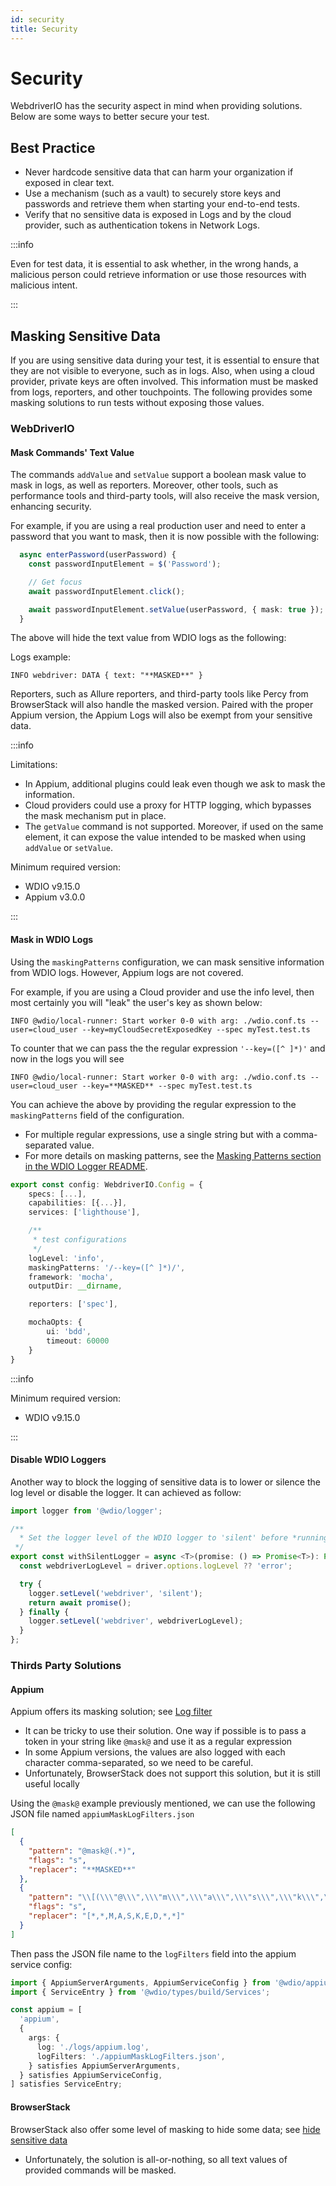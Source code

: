 ```yaml
---
id: security
title: Security
---
```

# Security

WebdriverIO has the security aspect in mind when providing solutions. Below are some ways to better secure your test.

## Best Practice

- Never hardcode sensitive data that can harm your organization if exposed in clear text.
- Use a mechanism (such as a vault) to securely store keys and passwords and retrieve them when starting your end-to-end tests.
- Verify that no sensitive data is exposed in Logs and by the cloud provider, such as authentication tokens in Network Logs.

:::info

Even for test data, it is essential to ask whether, in the wrong hands, a malicious person could retrieve information or use those resources with malicious intent.

:::

## Masking Sensitive Data

If you are using sensitive data during your test, it is essential to ensure that they are not visible to everyone, such as in logs. Also, when using a cloud provider, private keys are often involved. This information must be masked from logs, reporters, and other touchpoints. The following provides some masking solutions to run tests without exposing those values.

### WebDriverIO

#### Mask Commands' Text Value

The commands `addValue` and `setValue` support a boolean mask value to mask in logs, as well as reporters. Moreover, other tools, such as performance tools and third-party tools, will also receive the mask version, enhancing security.

For example, if you are using a real production user and need to enter a password that you want to mask, then it is now possible with the following:

```ts
  async enterPassword(userPassword) {
    const passwordInputElement = $('Password');

    // Get focus
    await passwordInputElement.click();

    await passwordInputElement.setValue(userPassword, { mask: true });
  }
```

The above will hide the text value from WDIO logs as the following:

Logs example:
```text
INFO webdriver: DATA { text: "**MASKED**" }
```

Reporters, such as Allure reporters, and third-party tools like Percy from BrowserStack will also handle the masked version.
Paired with the proper Appium version, the Appium Logs will also be exempt from your sensitive data.

:::info

Limitations:
  - In Appium, additional plugins could leak even though we ask to mask the information.
  - Cloud providers could use a proxy for HTTP logging, which bypasses the mask mechanism put in place.
  - The `getValue` command is not supported. Moreover, if used on the same element, it can expose the value intended to be masked when using `addValue` or `setValue`.

Minimum required version:
 - WDIO v9.15.0
 - Appium v3.0.0

:::

#### Mask in WDIO Logs

Using the `maskingPatterns` configuration, we can mask sensitive information from WDIO logs. However, Appium logs are not covered.

For example, if you are using a Cloud provider and use the info level, then most certainly you will "leak" the user's key as shown below:

```text
INFO @wdio/local-runner: Start worker 0-0 with arg: ./wdio.conf.ts --user=cloud_user --key=myCloudSecretExposedKey --spec myTest.test.ts
```

To counter that we can pass the the regular expression `'--key=([^ ]*)'` and now in the logs you will see 

```text
INFO @wdio/local-runner: Start worker 0-0 with arg: ./wdio.conf.ts --user=cloud_user --key=**MASKED** --spec myTest.test.ts
```

You can achieve the above by providing the regular expression to the `maskingPatterns` field of the configuration.
  - For multiple regular expressions, use a single string but with a comma-separated value.
  - For more details on masking patterns, see the [Masking Patterns section in the WDIO Logger README](https://github.com/webdriverio/webdriverio/blob/main/packages/wdio-logger/README.md#masking-patterns).

```ts
export const config: WebdriverIO.Config = {
    specs: [...],
    capabilities: [{...}],
    services: ['lighthouse'],

    /**
     * test configurations
     */
    logLevel: 'info',
    maskingPatterns: '/--key=([^ ]*)/',
    framework: 'mocha',
    outputDir: __dirname,

    reporters: ['spec'],

    mochaOpts: {
        ui: 'bdd',
        timeout: 60000
    }
}
```

:::info

Minimum required version:
 - WDIO v9.15.0

:::

#### Disable WDIO Loggers

Another way to block the logging of sensitive data is to lower or silence the log level or disable the logger.
It can achieved as follow:

```ts
import logger from '@wdio/logger';

/**
  * Set the logger level of the WDIO logger to 'silent' before *running a promise, which helps hide sensitive information in the logs.
 */
export const withSilentLogger = async <T>(promise: () => Promise<T>): Promise<T> => {
  const webdriverLogLevel = driver.options.logLevel ?? 'error';

  try {
    logger.setLevel('webdriver', 'silent');
    return await promise();
  } finally {
    logger.setLevel('webdriver', webdriverLogLevel);
  }
};
```

### Thirds Party Solutions

#### Appium
Appium offers its masking solution; see [Log filter](https://appium.io/docs/en/latest/guides/log-filters/)
 - It can be tricky to use their solution. One way if possible is to pass a token in your string like `@mask@` and use it as a regular expression
 - In some Appium versions, the values are also logged with each character comma-separated, so we need to be careful.
 - Unfortunately, BrowserStack does not support this solution, but it is still useful locally
 
Using the `@mask@` example previously mentioned, we can use the following JSON file named `appiumMaskLogFilters.json`
```json
[
  {
    "pattern": "@mask@(.*)",
    "flags": "s",
    "replacer": "**MASKED**"
  },
  {
    "pattern": "\\[(\\\"@\\\",\\\"m\\\",\\\"a\\\",\\\"s\\\",\\\"k\\\",\\\"@\\\",\\S+)\\]",
    "flags": "s",
    "replacer": "[*,*,M,A,S,K,E,D,*,*]"
  }
]
```

Then pass the JSON file name to the `logFilters` field into the appium service config:
```ts
import { AppiumServerArguments, AppiumServiceConfig } from '@wdio/appium-service';
import { ServiceEntry } from '@wdio/types/build/Services';

const appium = [
  'appium',
  {
    args: {
      log: './logs/appium.log',
      logFilters: './appiumMaskLogFilters.json',
    } satisfies AppiumServerArguments,
  } satisfies AppiumServiceConfig,
] satisfies ServiceEntry;
```

#### BrowserStack

BrowserStack also offer some level of masking to hide some data; see [hide sensitive data](https://www.browserstack.com/docs/automate/selenium/hide-sensitive-data)
 - Unfortunately, the solution is all-or-nothing, so all text values of provided commands will be masked.
